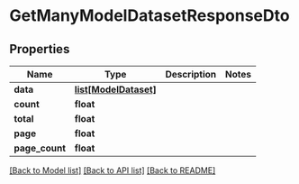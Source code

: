 # GetManyModelDatasetResponseDto

## Properties
Name | Type | Description | Notes
------------ | ------------- | ------------- | -------------
**data** | [**list[ModelDataset]**](ModelDataset.md) |  | 
**count** | **float** |  | 
**total** | **float** |  | 
**page** | **float** |  | 
**page_count** | **float** |  | 

[[Back to Model list]](../README.md#documentation-for-models) [[Back to API list]](../README.md#documentation-for-api-endpoints) [[Back to README]](../README.md)

